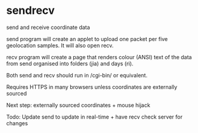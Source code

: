 # sendrecv
send and receive coordinate data

send program will create an applet to upload one packet per five geolocation samples. It will also open recv.

recv program will create a page that renders colour (ANSI) text of the data from send organised into folders (jia) and days (ri).

Both send and recv should run in /cgi-bin/ or equivalent.

Requires HTTPS in many browsers unless coordinates are externally sourced

Next step: externally sourced coordinates + mouse hijack

Todo: Update send to update in real-time + have recv check server for changes
